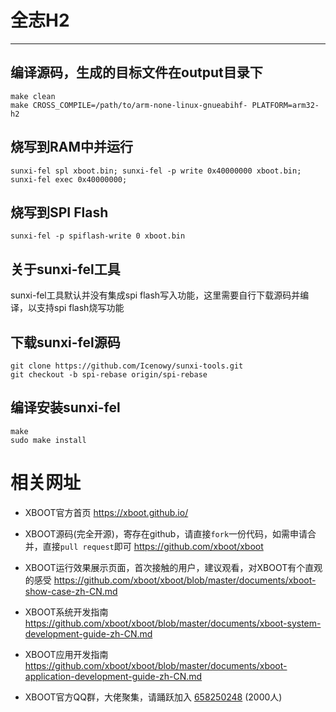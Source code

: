 # 全志H2

***

## 编译源码，生成的目标文件在output目录下
```shell
make clean
make CROSS_COMPILE=/path/to/arm-none-linux-gnueabihf- PLATFORM=arm32-h2
```

## 烧写到RAM中并运行
```shell
sunxi-fel spl xboot.bin; sunxi-fel -p write 0x40000000 xboot.bin; sunxi-fel exec 0x40000000;
```

## 烧写到SPI Flash
```shell
sunxi-fel -p spiflash-write 0 xboot.bin
```

## 关于sunxi-fel工具

sunxi-fel工具默认并没有集成spi flash写入功能，这里需要自行下载源码并编译，以支持spi flash烧写功能

## 下载sunxi-fel源码
```shell
git clone https://github.com/Icenowy/sunxi-tools.git
git checkout -b spi-rebase origin/spi-rebase
```

## 编译安装sunxi-fel
```shell
make
sudo make install
```

# 相关网址

- XBOOT官方首页
  https://xboot.github.io/

- XBOOT源码(完全开源)，寄存在github，请直接`fork`一份代码，如需申请合并，直接`pull request`即可
  https://github.com/xboot/xboot

- XBOOT运行效果展示页面，首次接触的用户，建议观看，对XBOOT有个直观的感受
  https://github.com/xboot/xboot/blob/master/documents/xboot-show-case-zh-CN.md

- XBOOT系统开发指南
  https://github.com/xboot/xboot/blob/master/documents/xboot-system-development-guide-zh-CN.md

- XBOOT应用开发指南
  https://github.com/xboot/xboot/blob/master/documents/xboot-application-development-guide-zh-CN.md

- XBOOT官方QQ群，大佬聚集，请踊跃加入
  [658250248](https://jq.qq.com/?_wv=1027&k=5BOkXYO) (2000人)
